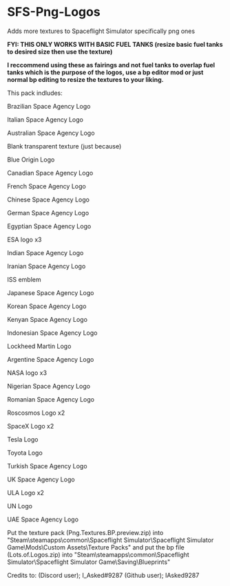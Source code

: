 # SFS-Png-Logos
Adds more textures to Spaceflight Simulator specifically png ones

****FYI: THIS ONLY WORKS WITH BASIC FUEL TANKS (resize basic fuel tanks to desired size then use the texture)****

**I reccommend using these as fairings and not fuel tanks to overlap fuel tanks which is the purpose of the logos, use a bp editor mod or just normal bp editing to resize the textures to your liking.**

This pack indludes:

Brazilian Space Agency Logo

Italian Space Agency Logo

Australian Space Agency Logo

Blank transparent texture (just because)

Blue Origin Logo

Canadian Space Agency Logo

French Space Agency Logo

Chinese Space Agency Logo

German Space Agency Logo

Egyptian Space Agency Logo

ESA logo x3

Indian Space Agency Logo

Iranian Space Agency Logo

ISS emblem

Japanese Space Agency Logo

Korean Space Agency Logo

Kenyan Space Agency Logo

Indonesian Space Agency Logo

Lockheed Martin Logo

Argentine Space Agency Logo

NASA logo x3

Nigerian Space Agency Logo

Romanian Space Agency Logo

Roscosmos Logo x2

SpaceX Logo x2

Tesla Logo

Toyota Logo

Turkish Space Agency Logo

UK Space Agency Logo

ULA Logo x2

UN Logo

UAE Space Agency Logo

Put the texture pack (Png.Textures.BP.preview.zip) into "Steam\steamapps\common\Spaceflight Simulator\Spaceflight Simulator Game\Mods\Custom Assets\Texture Packs" and put the bp file (Lots.of.Logos.zip) into "Steam\steamapps\common\Spaceflight Simulator\Spaceflight Simulator Game\Saving\Blueprints"

Credits to: (Discord user); I_Asked#9287 (Github user); IAsked9287
